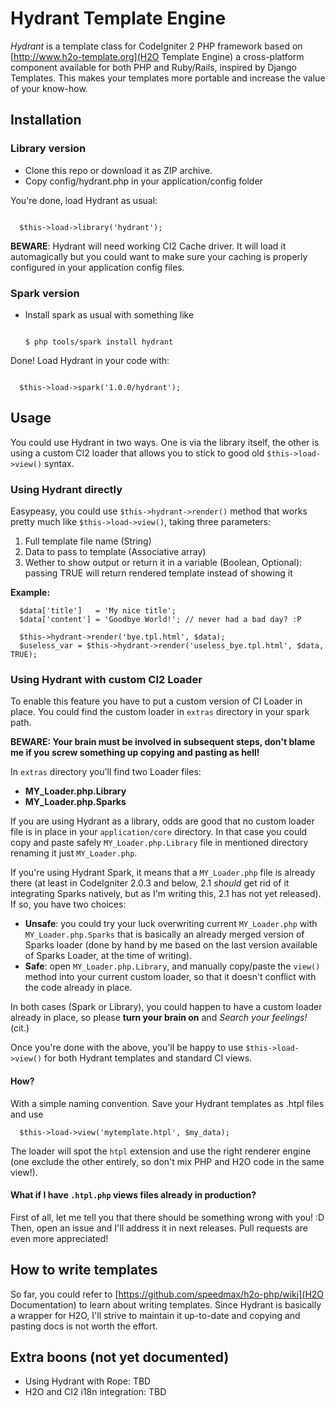 # Hydrant Template Engine

*Hydrant* is a template class for CodeIgniter 2 PHP framework based on [http://www.h2o-template.org](H2O Template Engine) a cross-platform component available for both PHP and Ruby/Rails, inspired by Django Templates. This makes your templates more portable and increase the value of your know-how.

## Installation

### Library version

* Clone this repo or download it as ZIP archive.
* Copy config/hydrant.php in your application/config folder

You're done, load Hydrant as usual:

<code>
  $this->load->library('hydrant');
</code>

**BEWARE**: Hydrant will need working CI2 Cache driver. It will load it automagically but you could want to make sure your caching is properly configured in your application config files.

### Spark version

* Install spark as usual with something like

  <code>
  $ php tools/spark install hydrant
  </code>

Done! Load Hydrant in your code with:

<code>
  $this->load->spark('1.0.0/hydrant');
</code>

## Usage

You could use Hydrant in two ways. One is via the library itself, the other is using a custom CI2 loader that allows you to stick to good old <code>$this->load->view()</code> syntax.

### Using Hydrant directly

Easypeasy, you could use `$this->hydrant->render()` method that works pretty much like `$this->load->view()`, taking three parameters:

1. Full template file name (String)
1. Data to pass to template (Associative array)
1. Wether to show output or return it in a variable (Boolean, Optional): passing TRUE will return rendered template instead of showing it

**Example:**

      $data['title']   = 'My nice title';
      $data['content'] = 'Goodbye World!'; // never had a bad day? :P
    
      $this->hydrant->render('bye.tpl.html', $data);
      $useless_var = $this->hydrant->render('useless_bye.tpl.html', $data, TRUE);

### Using Hydrant with custom CI2 Loader

To enable this feature you have to put a custom version of CI Loader in place.
You could find the custom loader in `extras` directory in your spark path.

**BEWARE: Your brain must be involved in subsequent steps, don't blame me if you screw something up copying and pasting as hell!**

In `extras` directory you'll find two Loader files:

* **MY\_Loader.php.Library**
* **MY\_Loader.php.Sparks**

If you are using Hydrant as a library, odds are good that no custom loader file is in place in your `application/core` directory. In that case you could copy and paste safely `MY_Loader.php.Library` file in mentioned directory renaming it just `MY_Loader.php`.

If you're using Hydrant Spark, it means that a `MY_Loader.php` file is already there (at least in CodeIgniter 2.0.3 and below, 2.1 *should* get rid of it integrating Sparks natively, but as I'm writing this, 2.1 has not yet released). If so, you have two choices:

* **Unsafe**: you could try your luck overwriting current `MY_Loader.php` with `MY_Loader.php.Sparks` that is basically an already merged version of Sparks loader (done by hand by me based on the last version available of Sparks Loader, at the time of writing).
* **Safe**: open `MY_Loader.php.Library`, and manually copy/paste the `view()` method into your current custom loader, so that it doesn't conflict with the code already in place.

In both cases (Spark or Library), you could happen to have a custom loader already in place, so please **turn your brain on** and _Search your feelings!_ (cit.)

Once you're done with the above, you'll be happy to use `$this->load->view()` for both Hydrant templates and standard CI views.

#### How?

With a simple naming convention. Save your Hydrant templates as .htpl files and use

      $this->load->view('mytemplate.htpl', $my_data);
      
The loader will spot the `htpl` extension and use the right renderer engine (one exclude the other entirely, so don't mix PHP and H2O code in the same view!).

#### What if I have `.htpl.php` views files already in production?

First of all, let me tell you that there should be something wrong with you! :D
Then, open an issue and I'll address it in next releases. Pull requests are even more appreciated!

## How to write templates

So far, you could refer to [https://github.com/speedmax/h2o-php/wiki](H2O Documentation) to learn about writing templates. Since Hydrant is basically a wrapper for H2O, I'll strive to maintain it up-to-date and copying and pasting docs is not worth the effort.

## Extra boons (not yet documented)

* Using Hydrant with Rope: TBD
* H2O and CI2 i18n integration: TBD